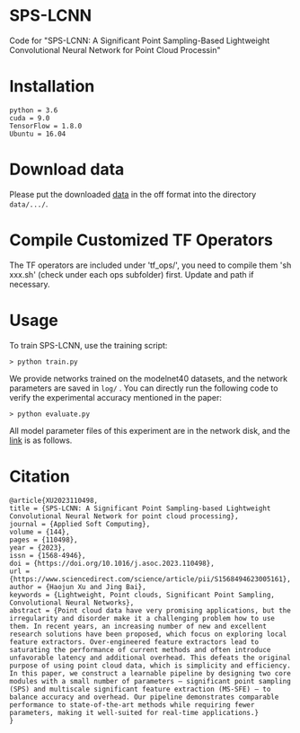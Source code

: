 

# SPS-LCNN

Code for "SPS-LCNN: A Significant Point Sampling-Based Lightweight Convolutional Neural Network for Point Cloud Processin" 


# Installation
```
python = 3.6
cuda = 9.0
TensorFlow = 1.8.0
Ubuntu = 16.04
```

# Download data
Please put the downloaded [data](https://drive.google.com/file/d/1GGtRzEWXfWUPGnYpdzu9TkP6vfYzDmnV/view?usp=drive_link) in the off format into the directory `data/.../`.

# Compile Customized TF Operators
The TF operators are included under 'tf_ops/', you need to compile them 'sh xxx.sh' (check under each ops subfolder) first. Update and path if necessary.

# Usage
To train SPS-LCNN, use the training script:
```
> python train.py  
```
We provide networks trained on the modelnet40 datasets, and the network parameters are saved in `log/` . You can directly run the following code to verify the experimental accuracy mentioned in the paper:
```
> python evaluate.py
```


All model parameter files of this experiment are in the network disk, and the [link](https://pan.baidu.com/s/1R-BC3i9zzdl1n4k_R6SXnw) is as follows.

# Citation
```
@article{XU2023110498,
title = {SPS-LCNN: A Significant Point Sampling-based Lightweight Convolutional Neural Network for point cloud processing},
journal = {Applied Soft Computing},
volume = {144},
pages = {110498},
year = {2023},
issn = {1568-4946},
doi = {https://doi.org/10.1016/j.asoc.2023.110498},
url = {https://www.sciencedirect.com/science/article/pii/S1568494623005161},
author = {Haojun Xu and Jing Bai},
keywords = {Lightweight, Point clouds, Significant Point Sampling, Convolutional Neural Networks},
abstract = {Point cloud data have very promising applications, but the irregularity and disorder make it a challenging problem how to use them. In recent years, an increasing number of new and excellent research solutions have been proposed, which focus on exploring local feature extractors. Over-engineered feature extractors lead to saturating the performance of current methods and often introduce unfavorable latency and additional overhead. This defeats the original purpose of using point cloud data, which is simplicity and efficiency. In this paper, we construct a learnable pipeline by designing two core modules with a small number of parameters – significant point sampling (SPS) and multiscale significant feature extraction (MS-SFE) – to balance accuracy and overhead. Our pipeline demonstrates comparable performance to state-of-the-art methods while requiring fewer parameters, making it well-suited for real-time applications.}
}
```
